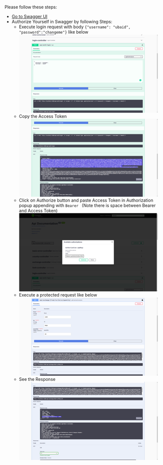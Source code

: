 Please follow these steps:
- [Go to Swagger UI](http://localhost:5200/swagger-ui/index.html)
- Authorize Yourself in Swagger by following Steps:
    - Execute login request with body `{"username": "ubaid", "password":"changeme"}` like below
      ![Execute Login Request](execute-login-reqeust.png)
    - Copy the Access Token
       ![Copy Access Token](copy-access-token.png)
    - Click on Authorize button and paste Access Token in Authorization popup appending with `Bearer ` (Note there is space between Bearer and Access Token)
       ![Paste Access Token](pase-acces-token.png)
    - Execute a protected request like below
       ![Execute a Protected Request](execute-exchnage-request.png)
    - See the Response
       ![See the Response](see-the-response.png) 